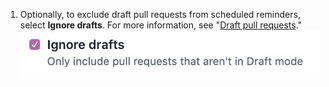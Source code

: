 1. Optionally, to exclude draft pull requests from scheduled reminders, select **Ignore drafts**. For more information, see "[Draft pull requests](/github/collaborating-with-issues-and-pull-requests/about-pull-requests#draft-pull-requests)." ![Ignore draft pull requests checkbox](/assets/images/help/settings/scheduled-reminders-ignore-drafts.png)

